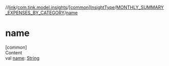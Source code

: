 //[link](../../../index.md)/[com.tink.model.insights](../../index.md)/[[common]InsightType](../index.md)/[MONTHLY_SUMMARY_EXPENSES_BY_CATEGORY](index.md)/[name](name.md)



# name  
[common]  
Content  
val [name](name.md): [String](https://kotlinlang.org/api/latest/jvm/stdlib/kotlin/-string/index.html)  



